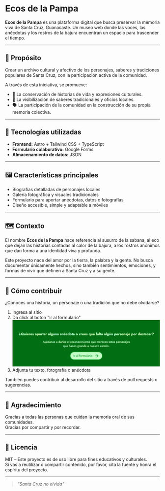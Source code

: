 # Ecos de la Pampa

**Ecos de la Pampa** es una plataforma digital que busca preservar la memoria viva de Santa Cruz, Guanacaste. Un museo web donde las voces, las anécdotas y los rostros de la bajura encuentran un espacio para trascender el tiempo.

---

## 🎯 Propósito

Crear un archivo cultural y afectivo de los personajes, saberes y tradiciones populares de Santa Cruz, con la participación activa de la comunidad.

A través de esta iniciativa, se promueve:

- 📜 La conservación de historias de vida y expresiones culturales.
- 👀 La visibilización de saberes tradicionales y oficios locales.
- 🗣️ La participación de la comunidad en la construcción de su propia memoria colectiva.

---

## 🧰 Tecnologías utilizadas

- **Frontend:** Astro + Tailwind CSS + TypeScript
- **Formulario colaborativo:** Google Forms 
- **Almacenamiento de datos:** JSON 

---

## 🖼️ Características principales

- Biografías detalladas de personajes locales
- Galería fotográfica y visuales tradicionales
- Formulario para aportar anécdotas, datos o fotografías
- Diseño accesible, simple y adaptable a móviles

---

## 🗺️ Contexto

El nombre **Ecos de la Pampa** hace referencia al susurro de la sabana, al eco que dejan las historias contadas al calor de la bajura, a los rostros anónimos que dan forma a una identidad viva y profunda.

Este proyecto nace del amor por la tierra, la palabra y la gente. No busca documentar únicamente hechos, sino también sentimientos, emociones, y formas de vivir que definen a Santa Cruz y a su gente.

---

## 🙌 Cómo contribuir

¿Conoces una historia, un personaje o una tradición que no debe olvidarse?

1. Ingresa al sitio
2. Da click al boton "Ir al formulario"
![Ir al Formulario](src/assets/IrAlFormulario.png)
3. Adjunta tu texto, fotografía o anécdota

También puedes contribuir al desarrollo del sitio a través de pull requests o sugerencias.

---

## 💬 Agradecimiento

Gracias a todas las personas que cuidan la memoria oral de sus comunidades.  
Gracias por compartir y por recordar.

---

## 📜 Licencia

MIT – Este proyecto es de uso libre para fines educativos y culturales.  
Si vas a reutilizar o compartir contenido, por favor, cita la fuente y honra el espíritu del proyecto.

---

> *“Santa Cruz no olvida"*
